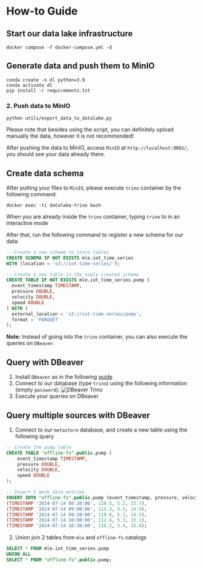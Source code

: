 # How-to Guide

## Start our data lake infrastructure
```shell
docker compose -f docker-compose.yml -d
```

## Generate data and push them to MinIO
```shell
conda create -n dl python=3.9
conda activate dl
pip install -r requirements.txt
```

### 2. Push data to MinIO
```shell
python utils/export_data_to_datalake.py
```
Please note that besides using the script, you can definitely upload manually the data, however it is not recommended!

After pushing the data to MinIO, access `MinIO` at 
`http://localhost:9001/`, you should see your data already there.

## Create data schema
After putting your files to `MinIO`, please execute `trino` container by the following command:
```shell
docker exec -ti datalake-trino bash
```

When you are already inside the `trino` container, typing `trino` to in an interactive mode

After that, run the following command to register a new schema for our data:

```sql
---Create a new schema to store tables
CREATE SCHEMA IF NOT EXISTS mle.iot_time_series
WITH (location = 's3://iot-time-series/');

---Create a new table in the newly created schema
CREATE TABLE IF NOT EXISTS mle.iot_time_series.pump (
  event_timestamp TIMESTAMP,
  pressure DOUBLE,
  velocity DOUBLE,
  speed DOUBLE
) WITH (
  external_location = 's3://iot-time-series/pump',
  format = 'PARQUET'
);
```

**Note:** Instead of going into the `trino` container, you can also execute the queries on `DBeaver`.

## Query with DBeaver
1. Install `DBeaver` as in the following [guide](https://dbeaver.io/download/)
2. Connect to our database (type `trino`) using the following information (empty `password`):
  ![DBeaver Trino](./imgs/trino.png)
3. Execute your queries on DBeaver

## Query multiple sources with DBeaver
1. Connect to our `metastore` database, and create a new table using the following query
```sql
-- Create the pump table
CREATE TABLE "offline-fs".public.pump (
    event_timestamp TIMESTAMP,
    pressure DOUBLE,
    velocity DOUBLE,
    speed DOUBLE
);

-- Insert 5 mock data entries
INSERT INTO "offline-fs".public.pump (event_timestamp, pressure, velocity, speed) VALUES
(TIMESTAMP '2024-07-14 08:30:00', 120.5, 5.2, 15.7),
(TIMESTAMP '2024-07-14 09:00:00', 115.3, 5.5, 14.9),
(TIMESTAMP '2024-07-14 09:30:00', 110.8, 5.1, 14.5),
(TIMESTAMP '2024-07-14 10:00:00', 112.4, 5.3, 15.1),
(TIMESTAMP '2024-07-14 10:30:00', 118.2, 5.4, 15.6);
```

2. Union join 2 tables from `mle` and `offline-fs` catalogs
```sql
SELECT * FROM mle.iot_time_series.pump 
UNION ALL
SELECT * FROM "offline-fs".public.pump;
```